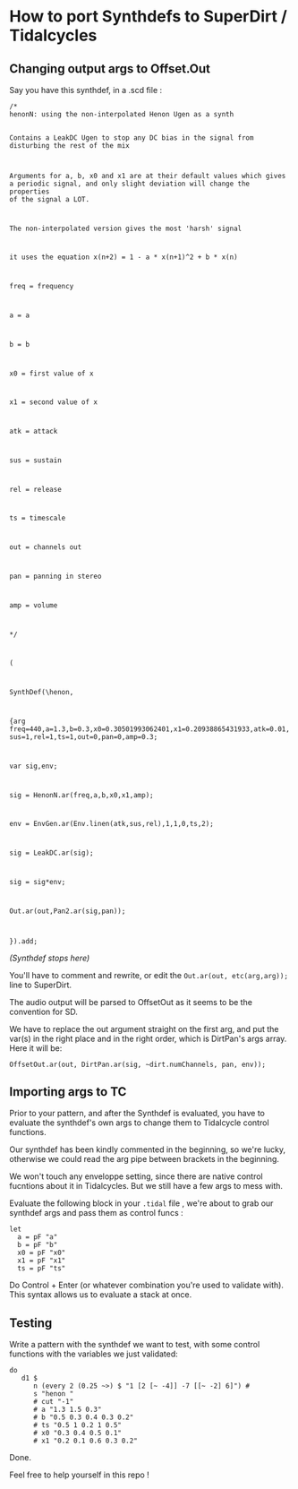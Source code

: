 # How to port Synthdefs to SuperDirt / Tidalcycles

## Changing output args to Offset.Out 

Say you have this synthdef, in a .scd file :

<p><code>/*
henonN: using the non-interpolated Henon Ugen as a synth
	
Contains a LeakDC Ugen to stop any DC bias in the signal from disturbing the rest of the mix

Arguments for a, b, x0 and x1 are at their default values which gives a periodic signal, and only slight deviation will change the properties of the signal a LOT.

The non-interpolated version gives the most 'harsh' signal

it uses the equation x(n+2) = 1 - a * x(n+1)^2 + b * x(n)

freq = frequency

a = a

b = b

x0 = first value of x

x1 = second value of x

atk = attack

sus = sustain

rel = release

ts = timescale

out = channels out

pan = panning in stereo

amp = volume

*/

(

SynthDef(\henon,

{arg freq=440,a=1.3,b=0.3,x0=0.30501993062401,x1=0.20938865431933,atk=0.01,sus=1,rel=1,ts=1,out=0,pan=0,amp=0.3;

var sig,env;	

sig = HenonN.ar(freq,a,b,x0,x1,amp);

env = EnvGen.ar(Env.linen(atk,sus,rel),1,1,0,ts,2);

sig = LeakDC.ar(sig);

sig = sig*env;

Out.ar(out,Pan2.ar(sig,pan));

}).add; </code><p>


_(Synthdef stops here)_


You'll have to comment and rewrite, or edit the `Out.ar(out, etc(arg,arg));` line to SuperDirt. 

The audio output will be parsed to OffsetOut as it seems to be the convention for SD.

We have to replace the out argument straight on the first arg, and put the var(s) in the right place and in the right order, which is DirtPan's args array. Here it will be:

` OffsetOut.ar(out, DirtPan.ar(sig, ~dirt.numChannels, pan, env)); `

## Importing args to TC

Prior to your pattern, and after the Synthdef is evaluated, you have to evaluate the synthdef's own args to change them to Tidalcycle control functions. 

Our synthdef has been kindly commented in the beginning, so we're lucky, otherwise we could read the arg pipe between brackets in the beginning. 

We won't touch any enveloppe setting, since there are native control fucntions about it in Tidalcycles. But we still have a few args to mess with.

Evaluate the following block in your `.tidal` file , we're about to grab our synthdef args and pass them as control funcs :


<p><code>let 
  a = pF "a"  
  b = pF "b"  
  x0 = pF "x0"  
  x1 = pF "x1"  
  ts = pF "ts"</code></p>
  
  Do Control + Enter (or whatever combination you're used to validate with). This syntax allows us to evaluate a stack at once.
  
  ## Testing
  
  Write a pattern with the synthdef we want to test, with some control functions with the variables we just validated:
  
  <p><code>do
   d1 $   
      n (every 2 (0.25 ~>) $ "1 [2 [~ -4]] -7 [[~ -2] 6]") #      
      s "henon "      
      # cut "-1"      
      # a "1.3 1.5 0.3"      
      # b "0.5 0.3 0.4 0.3 0.2"      
      # ts "0.5 1 0.2 1 0.5"      
      # x0 "0.3 0.4 0.5 0.1"      
      # x1 "0.2 0.1 0.6 0.3 0.2"</code></p>

Done. 

Feel free to help yourself in this repo !
